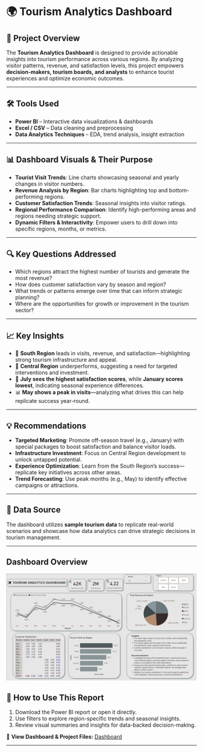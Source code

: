 # 🌍 Tourism Analytics Dashboard

## 📖 Project Overview
The **Tourism Analytics Dashboard** is designed to provide actionable insights into tourism performance across various regions. By analyzing visitor patterns, revenue, and satisfaction levels, this project empowers **decision-makers, tourism boards, and analysts** to enhance tourist experiences and optimize economic outcomes.

---

## 🛠 Tools Used
- **Power BI** – Interactive data visualizations & dashboards  
- **Excel / CSV** – Data cleaning and preprocessing  
- **Data Analytics Techniques** – EDA, trend analysis, insight extraction

---

## 📊 Dashboard Visuals & Their Purpose
- **Tourist Visit Trends**: Line charts showcasing seasonal and yearly changes in visitor numbers.  
- **Revenue Analysis by Region**: Bar charts highlighting top and bottom-performing regions.  
- **Customer Satisfaction Trends**: Seasonal insights into visitor ratings.  
- **Regional Performance Comparison**: Identify high-performing areas and regions needing strategic support.  
- **Dynamic Filters & Interactivity**: Empower users to drill down into specific regions, months, or metrics.

---

## 🔍 Key Questions Addressed
- Which regions attract the highest number of tourists and generate the most revenue?  
- How does customer satisfaction vary by season and region?  
- What trends or patterns emerge over time that can inform strategic planning?  
- Where are the opportunities for growth or improvement in the tourism sector?

---

## 📈 Key Insights
- 🌟 **South Region** leads in visits, revenue, and satisfaction—highlighting strong tourism infrastructure and appeal.  
- 🚧 **Central Region** underperforms, suggesting a need for targeted interventions and investment.  
- 📆 **July sees the highest satisfaction scores**, while **January scores lowest**, indicating seasonal experience differences.  
- 📊 **May shows a peak in visits**—analyzing what drives this can help replicate success year-round.

---

## 💡 Recommendations
- **Targeted Marketing**: Promote off-season travel (e.g., January) with special packages to boost satisfaction and balance visitor loads.  
- **Infrastructure Investment**: Focus on Central Region development to unlock untapped potential.  
- **Experience Optimization**: Learn from the South Region’s success—replicate key initiatives across other areas.  
- **Trend Forecasting**: Use peak months (e.g., May) to identify effective campaigns or attractions.

---

## 📂 Data Source
The dashboard utilizes **sample tourism data** to replicate real-world scenarios and showcase how data analytics can drive strategic decisions in tourism management.

---

## Dashboard Overview 
![Dashboard](https://github.com/Ohenenanaannor/DA_Projects/blob/master/Tourism_Analysis/Images/Dashboard.png)

## 📎 How to Use This Report
1. Download the Power BI report or open it directly.  
2. Use filters to explore region-specific trends and seasonal insights.  
3. Review visual summaries and insights for data-backed decision-making.

🔗 **View Dashboard & Project Files:** [Dashboard](https://github.com/Ohenenanaannor/DA_Projects/blob/master/Toursim_Analytics_Power_BI/Tourism_Ohenenana%20Sintim%20Poku%20Annor.pbix)

---

